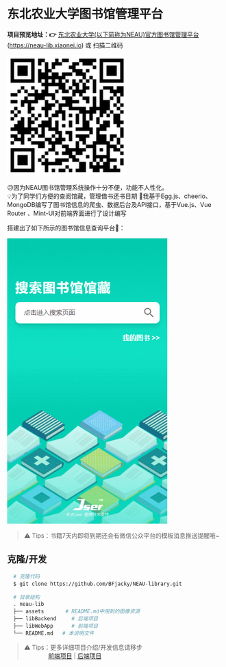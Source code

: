 # 东北农业大学图书馆管理平台

**项目预览地址：&#x1F449;**  [东北农业大学(以下简称为NEAU)官方图书馆管理平台](https://neau-lib.xiaonei.io)(https://neau-lib.xiaonei.io) 或 扫描二维码

![二维码](assets/yvlan.png)

&#x1F625;因为NEAU图书馆管理系统操作十分不便，功能不人性化。  
&#x1F4A1;为了同学们方便的查阅馆藏，管理借书还书日期 
&#x1F4AA;我基于Egg.js、cheerio、MongoDB编写了图书馆信息的爬虫、数据后台及API接口，基于Vue.js、Vue Router 、Mint-UI对前端界面进行了设计编写

搭建出了如下所示的图书馆信息查询平台&#x1F308;：

![预览](assets/neau-lib.gif)

> &#x26A0; Tips：书籍7天内即将到期还会有微信公众平台的模板消息推送提醒哦~

## 克隆/开发

```bash
  # 克隆代码
  $ git clone https://github.com/BFjacky/NEAU-library.git
```

```bash
  # 目录结构
  . neau-lib
  ├── assets       # README.md中用到的图像资源
  ├── libBackend     # 后端项目
  ├── libWebApp      # 前端项目
  └── README.md   # 本说明文件
```


> &#x26A0; Tips：更多详细项目介绍/开发信息请移步  
  　　　　[前端项目](https://github.com/BFjacky/NEAU-library/tree/master/libWebApp) | [后端项目](https://github.com/BFjacky/NEAU-library/tree/master/libBackend)
